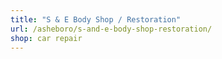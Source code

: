 ```yaml
---
title: "S & E Body Shop / Restoration"
url: /asheboro/s-and-e-body-shop-restoration/
shop: car repair
---
```


